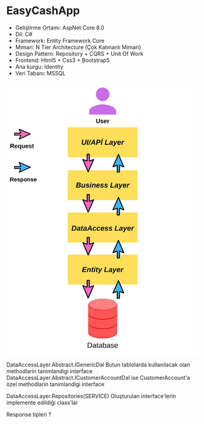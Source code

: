 # EasyCashApp


- Geliştirme Ortamı: AspNet Core 8.0
- Dil: C#
- Framework: Entity Framework Core
- Mimari: N Tier Architecture (Çok Katmanlı Mimari)
- Design Pattern: Repository + CQRS + Unit Of Work
- Frontend: Html5 + Css3 + Bootstrap5
- Ana kurgu: Identity
- Veri Tabanı: MSSQL

![Alt text](image.png)


DataAccessLayer.Abstract.IGenericDal
Butun tablolarda kullanilacak olan methodlarin tanimlandigi interface
DataAccessLayer.Abstract.ICustomerAccountDal
ise CustomerAccount'a özel methodlarin tanimlandigi interface

DataAccessLayer.Repositories(SERVICE)
Oluşturulan interface'lerin implemente edildiği class'lar

Response tipleri ?